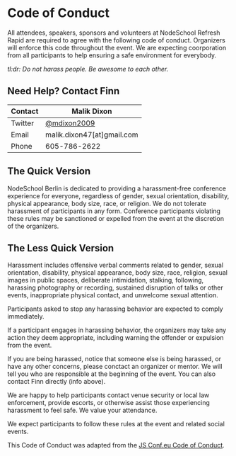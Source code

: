 # Code of Conduct

All attendees, speakers, sponsors and volunteers at NodeSchool Refresh Rapid  are required to agree 
with the following code of conduct. Organizers will enforce this code throughout the event. 
We are expecting coorporation from all participants to help ensuring a safe environment for everybody.

*tl:dr: Do not harass people. Be awesome to each other.*

## Need Help? Contact Finn

Contact | Malik Dixon
--- | ---
Twitter | [@mdixon2009](https://twitter.com/mdixon2009)
Email | malik.dixon47[at]gmail.com
Phone | 605-786-2622

## The Quick Version

NodeSchool Berlin is dedicated to providing a harassment-free conference experience for 
everyone, regardless of gender, sexual orientation, disability, physical appearance, body size,
race, or religion. We do not tolerate harassment of participants in any form. Conference 
participants violating these rules may be sanctioned or expelled from the event at the
discretion of the organizers.

## The Less Quick Version

Harassment includes offensive verbal comments related to gender, sexual orientation,
disability, physical appearance, body size, race, religion, sexual images in
public spaces, deliberate intimidation, stalking, following, harassing photography
or recording, sustained disruption of talks or other events, inappropriate physical
contact, and unwelcome sexual attention.

Participants asked to stop any harassing behavior are expected to comply immediately.

If a participant engages in harassing behavior, the organizers may take any action 
they deem appropriate, including warning the offender or expulsion from the event.

If you are being harassed, notice that someone else is being harassed, or have any
other concerns, please conctact an organizer or mentor. We will tell you who are 
responsible at the beginning of the event. You can also contact Finn directly (info above).

We are happy to help participants contact venue security or local law enforcement,
provide escorts, or otherwise assist those experiencing harassment to feel safe. 
We value your attendance.

We expect participants to follow these rules at the event and related social events.

This Code of Conduct was adapted from the [JS Conf.eu Code of Conduct]( http://2014.jsconf.eu/code-of-conduct.html).
